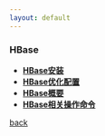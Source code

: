 ```yaml
---
layout: default
---
```


### HBase

  * **[HBase安装](./detail/HBase的安装.html)**
  * **[HBase优化配置](./detail/Hbase优化配置.html)**
  * **[HBase概要](./detail/Hbase概要.html)**
  * **[HBase相关操作命令](./detail/Hbase相关操作命令.html)**
 

[back](./../../)